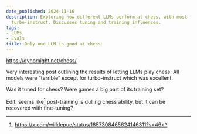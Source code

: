 ```yaml
---
date_published: 2024-11-16
description: Exploring how different LLMs perform at chess, with most failing except
  turbo-instruct. Discusses tuning and training influences.
tags:
- LLMs
- Evals
title: Only one LLM is good at chess
---
```


<https://dynomight.net/chess/>

Very interesting post outlining the results of letting LLMs play chess. All models were “terrible” except for turbo-instruct which was excellent. 

Was it tuned for chess? Were games a big part of its training set?

Edit: seems like[^1] post-training is dulling chess ability, but it can be recovered with fine-tuning?

[^1]: https://x.com/willdepue/status/1857308465624146311?s=46